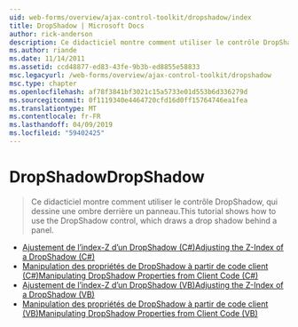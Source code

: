 ```yaml
---
uid: web-forms/overview/ajax-control-toolkit/dropshadow/index
title: DropShadow | Microsoft Docs
author: rick-anderson
description: Ce didacticiel montre comment utiliser le contrôle DropShadow, qui dessine une ombre derrière un panneau.
ms.author: riande
ms.date: 11/14/2011
ms.assetid: ccd48877-ed83-43fe-9b3b-ed8855e58833
msc.legacyurl: /web-forms/overview/ajax-control-toolkit/dropshadow
msc.type: chapter
ms.openlocfilehash: af78f3841bf3021c15a5733e01d553b6d336279d
ms.sourcegitcommit: 0f1119340e4464720cfd16d0ff15764746ea1fea
ms.translationtype: MT
ms.contentlocale: fr-FR
ms.lasthandoff: 04/09/2019
ms.locfileid: "59402425"
---
```

# <a name="dropshadow"></a><span data-ttu-id="0df9f-103">DropShadow</span><span class="sxs-lookup"><span data-stu-id="0df9f-103">DropShadow</span></span>

> <span data-ttu-id="0df9f-104">Ce didacticiel montre comment utiliser le contrôle DropShadow, qui dessine une ombre derrière un panneau.</span><span class="sxs-lookup"><span data-stu-id="0df9f-104">This tutorial shows how to use the DropShadow control, which draws a drop shadow behind a panel.</span></span>


- [<span data-ttu-id="0df9f-105">Ajustement de l’index-Z d’un DropShadow (C#)</span><span class="sxs-lookup"><span data-stu-id="0df9f-105">Adjusting the Z-Index of a DropShadow (C#)</span></span>](adjusting-the-z-index-of-a-dropshadow-cs.md)
- [<span data-ttu-id="0df9f-106">Manipulation des propriétés de DropShadow à partir de code client (C#)</span><span class="sxs-lookup"><span data-stu-id="0df9f-106">Manipulating DropShadow Properties from Client Code (C#)</span></span>](manipulating-dropshadow-properties-from-client-code-cs.md)
- [<span data-ttu-id="0df9f-107">Ajustement de l’index-Z d’un DropShadow (VB)</span><span class="sxs-lookup"><span data-stu-id="0df9f-107">Adjusting the Z-Index of a DropShadow (VB)</span></span>](adjusting-the-z-index-of-a-dropshadow-vb.md)
- [<span data-ttu-id="0df9f-108">Manipulation des propriétés de DropShadow à partir de code client (VB)</span><span class="sxs-lookup"><span data-stu-id="0df9f-108">Manipulating DropShadow Properties from Client Code (VB)</span></span>](manipulating-dropshadow-properties-from-client-code-vb.md)
